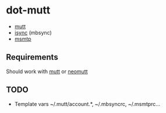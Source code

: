 # dot-mutt

- [mutt](https://wiki.archlinux.org/index.php/Mutt)
- [isync](https://wiki.archlinux.org/index.php/Isync) (mbsync)
- [msmtp](https://wiki.archlinux.org/index.php/msmtp)

## Requirements

Should work with [mutt](https://github.com/weynhamz/mutt)
or [neomutt](https://github.com/neomutt/neomutt)

## TODO

- Template vars ~/.mutt/account.*, ~/.mbsyncrc, ~/.msmtprc...
